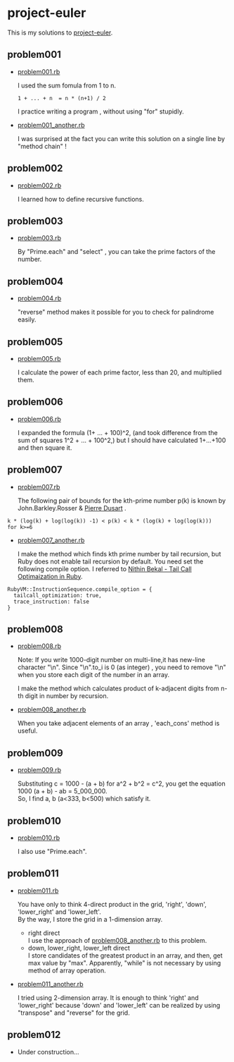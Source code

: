 # project-euler

This is my solutions to [project-euler](https://projecteuler.net/archives).

## problem001

- [problem001.rb](./problem001.rb)
  
    I used the sum fomula from 1 to n.
     ```
    1 + ... + n  = n * (n+1) / 2
     ```
    I practice  writing a program , without using "for" stupidly.

- [problem001_another.rb](./problem001_another.rb)

    I was surprised at the fact you can write  this solution on a single line by "method chain" !

## problem002

- [problem002.rb](./problem002.rb)

  I learned how to define recursive functions.

## problem003

- [problem003.rb](./problem003.rb)

  By "Prime.each" and "select" , you can take the prime factors of the number.

## problem004

- [problem004.rb](./problem004.rb)

  "reverse" method makes it possible for you to check for palindrome easily.

## problem005

- [problem005.rb](./problem005.rb)

  I calculate the power of each prime factor, less than 20, and multiplied them.

## problem006

- [problem006.rb](./problem006.rb)
  
  I expanded the formula (1+ ... + 100)^2, (and took difference from the sum of squares 1^2 + ... + 100^2,)
  but I should have calculated 1+...+100 and then square it.

## problem007

- [problem007.rb](./problem007.rb)

  The following pair of bounds for the kth-prime number p(k) is known by John.Barkley.Rosser
  & [Pierre Dusart](http://www.ams.org/journals/mcom/1999-68-225/S0025-5718-99-01037-6/S0025-5718-99-01037-6.pdf) .

```
k * (log(k) + log(log(k)) -1) < p(k) < k * (log(k) + log(log(k)))   for k>=6
```

- [problem007_another.rb](./problem007_another.rb)

  I make the method which finds kth prime number by tail recursion, but Ruby does not enable tail recursion by default. You need set the following compile option. I referred to
  [Nithin Bekal - Tail Call Optimaization in Ruby](http://nithinbekal.com/posts/ruby-tco).

```
RubyVM::InstructionSequence.compile_option = {
  tailcall_optimization: true,
  trace_instruction: false
}
```

## problem008

- [problem008.rb](./problem008.rb)

  Note: If you write 1000-digit number on multi-line,it has new-line character "\n".
  Since "\n".to_i is 0 (as integer) , you need to remove "\n" when you store each digit of the number in an array.

  I make the method which calculates product of k-adjacent digits from n-th digit in number by recursion.

- [problem008_another.rb](./problem008_another.rb)

  When you take adjacent elements of an array , 'each_cons' method is useful.

## problem009

- [problem009.rb](./problem009.rb)

  Substituting c = 1000 - (a + b) for
  a^2 + b^2 = c^2, you get the equation 1000 (a + b) - ab = 5_000_000.  
  So, I find a, b (a<333, b<500) which satisfy it.

## problem010

- [problem010.rb](./problem010.rb)

  I also use "Prime.each".

## problem011

- [problem011.rb](./problem011.rb)

  You have only to think 4-direct product in the grid, 'right', 'down', 'lower_right' and 'lower_left'.  
  By the way, I store the grid in a 1-dimension array.

  - right direct  
    I use the approach of [problem008_another.rb](./problem008_another.rb) to this problem.
  - down, lower_right, lower_left direct  
    I store candidates of the greatest product in an array, and then, get max value by "max".
    Apparently, "while" is not necessary by using method of array operation.

- [problem011_another.rb](problem011_another.rb)
  
  I tried using 2-dimension array. It is enough to think 'right' and 'lower_right' because 'down' and 'lower_left' can be realized by using "transpose" and "reverse" for the grid.

## problem012

- Under construction...
